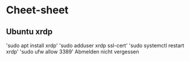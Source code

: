 # Cheet-sheet
## Ubuntu xrdp
'sudo apt install xrdp'
'sudo adduser xrdp ssl-cert'
'sudo systemctl restart xrdp'
'sudo ufw allow 3389'
Abmelden nicht vergessen

## 
